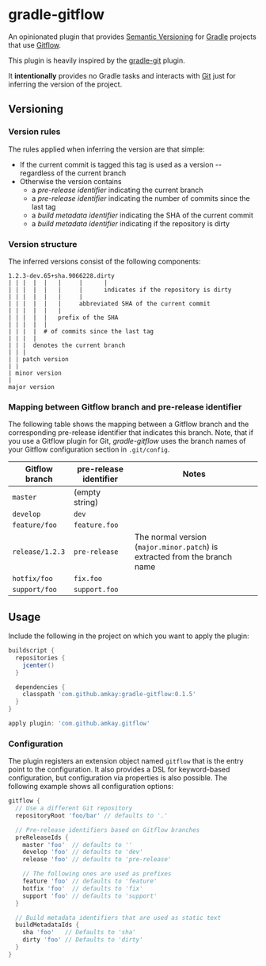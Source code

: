 gradle-gitflow
===============

An opinionated plugin that provides [Semantic Versioning](http://semver.org/) for [Gradle](https://gradle.org/) projects that use [Gitflow](http://nvie.com/posts/a-successful-git-branching-model/).

This plugin is heavily inspired by the [gradle-git](/ajoberstar/gradle-git) plugin.

It **intentionally** provides no Gradle tasks and interacts with [Git](http://git-scm.com/) just for inferring the version of the project.



Versioning
-----------

### Version rules

The rules applied when inferring the version are that simple:

* If the current commit is tagged this tag is used as a version -- regardless of the current branch
* Otherwise the version contains
    * a *pre-release identifier* indicating the current branch
    * a *pre-release identifier* indicating the number of commits since the last tag
    * a *build metadata identifier* indicating the SHA of the current commit
    * a *build metadata identifier* indicating if the repository is dirty


### Version structure

The inferred versions consist of the following components:

```
1.2.3-dev.65+sha.9066228.dirty
| | |  |  |   |     |      |
| | |  |  |   |     |      indicates if the repository is dirty
| | |  |  |   |     |
| | |  |  |   |     abbreviated SHA of the current commit
| | |  |  |   |
| | |  |  |   prefix of the SHA
| | |  |  |
| | |  |  # of commits since the last tag
| | |  |
| | |  denotes the current branch
| | |
| | patch version
| |
| minor version
|
major version
```


### Mapping between Gitflow branch and pre-release identifier

The following table shows the mapping between a Gitflow branch and the corresponding pre-release identifier that indicates this branch.
Note, that if you use a Gitflow plugin for Git, *gradle-gitflow* uses the branch names of your Gitflow configuration section in `.git/config`.

| Gitflow branch  | pre-release identifier | Notes                                                                      |
|-----------------|------------------------|----------------------------------------------------------------------------|
| `master`        | (empty string)         |                                                                            |
| `develop`       | `dev`                  |                                                                            |
| `feature/foo`   | `feature.foo`          |                                                                            |
| `release/1.2.3` | `pre-release`          | The normal version (`major.minor.patch`) is extracted from the branch name |
| `hotfix/foo`    | `fix.foo`              |                                                                            |
| `support/foo`   | `support.foo`          |                                                                            |



Usage
------

Include the following in the project on which you want to apply the plugin:

```groovy
buildscript {
  repositories {
    jcenter()
  }

  dependencies {
    classpath 'com.github.amkay:gradle-gitflow:0.1.5'
  }
}

apply plugin: 'com.github.amkay.gitflow'
```


### Configuration

The plugin registers an extension object named `gitflow` that is the entry point to the configuration.
It also provides a DSL for keyword-based configuration, but configuration via properties is also possible.
The following example shows all configuration options:

```groovy
gitflow {
  // Use a different Git repository
  repositoryRoot 'foo/bar' // defaults to '.'

  // Pre-release identifiers based on Gitflow branches
  preReleaseIds {
    master 'foo'  // defaults to ''
    develop 'foo' // defaults to 'dev'
    release 'foo' // defaults to 'pre-release'

    // The following ones are used as prefixes
    feature 'foo' // defaults to 'feature'
    hotfix 'foo'  // defaults to 'fix'
    support 'foo' // defaults to 'support'
  }

  // Build metadata identifiers that are used as static text
  buildMetadataIds {
    sha 'foo'   // Defaults to 'sha'
    dirty 'foo' // Defaults to 'dirty'
  }
}
```
